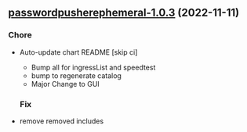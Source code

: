 

## [passwordpusherephemeral-1.0.3](https://github.com/truecharts/charts/compare/passwordpusherephemeral-0.0.81...passwordpusherephemeral-1.0.3) (2022-11-11)

### Chore

- Auto-update chart README [skip ci]
  - Bump all for ingressList and speedtest
  - bump to regenerate catalog
  - Major Change to GUI
  
  ### Fix

- remove removed includes
  
  